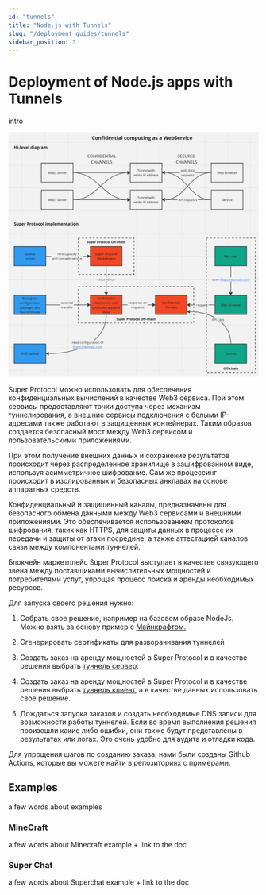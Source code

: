 ```yaml
---
id: "tunnels"
title: "Node.js with Tunnels"
slug: "/deployment_guides/tunnels"
sidebar_position: 3
---
```


# Deployment of Node.js apps with Tunnels

intro

![img.png](img.png)


Super Protocol можно использовать для обеспечения конфиденциальных вычислений в качестве Web3 сервиса. При этом сервисы предоставляют точки доступа через механизм туннелирования, а внешние сервисы подключения с белыми IP-адресами также работают в защищенных контейнерах. Таким образов создается безопасный мост между Web3 сервисом и пользовательскими приложениями. 

При этом получение внешних данных и сохранение результатов происходит через распределенное хранилище в зашифрованном виде, используя асимметричное шифрование. Сам же процессинг происходит в изолированных и безопасных анклавах на основе аппаратных средств.

Конфиденциальный и защищенный каналы, предназначены для безопасного обмена данными между Web3 сервисами и внешними приложениями. Это обеспечивается использованием протоколов шифрования, таких как HTTPS, для защиты данных в процессе их передачи и защиты от атаки посредине, а также аттестацией каналов связи между компонентами туннелей.

Блокчейн маркетплейс Super Protocol выступает в качестве связующего звена между поставщиками вычислительных мощностей и потребителями услуг, упрощая процесс поиска и аренды необходимых ресурсов.

Для запуска своего решения нужно:

1.  Собрать свое решение, например на базовом образе NodeJs. Можно взять за основу пример с  [Майнкрафтом.](/developers/deployment_guides/tunnels/minecraft)
    
2.  Сгенерировать сертификаты для разворачивания туннелей
    
3.  Создать заказ на аренду мощностей в Super Protocol и в качестве решения выбрать [туннель сервер](/developers/deployment_guides/tunnels).

4. Создать заказ на аренду мощностей в Super Protocol и в качестве решения выбрать [туннель клиент](/developers/deployment_guides/tunnels), а в качестве данных использовать свое решение.
    
5.  Дождаться запуска заказов и создать необходимые DNS записи для возможности работы туннелей. Если во время выполнения решения произошли какие либо ошибки, они также будут представлены в результатах или логах. Это очень удобно для аудита и отладки кода.

Для упрощения шагов по созданию заказа, нами были созданы Github Actions, которые вы можете найти в репозиториях с примерами.

## Examples

a few words about examples

### MineCraft

a few words about Minecraft example + link to the doc

### Super Chat

a few words about Superchat example + link to the doc
